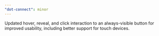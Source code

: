 ```yaml
---
"dot-connect": minor
---
```


Updated hover, reveal, and click interaction to an always-visible button for improved usability, including better support for touch devices.
